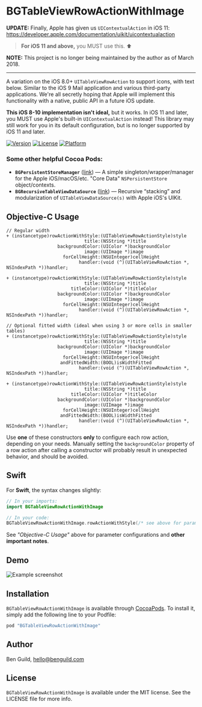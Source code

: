 # BGTableViewRowActionWithImage

**UPDATE:** Finally, Apple has given us `UIContextualAction` in iOS 11: https://developer.apple.com/documentation/uikit/uicontextualaction

> **For iOS 11 and above,** you MUST use this. ⬆️

**NOTE:** This project is no longer being maintained by the author as of March 2018.

--------

A variation on the iOS 8.0+ `UITableViewRowAction` to support icons, with text below. Similar to the iOS 9 Mail application and various third-party applications. We're all secretly hoping that Apple will implement this functionality with a native, public API in a future iOS update.

**This iOS 8-10 implementation isn't ideal,** but it works. In iOS 11 and later, you MUST use Apple's built-in `UIContextualAction` instead! This library may still work for you in its default configuration, but is no longer supported by iOS 11 and later.

[![Version](https://img.shields.io/cocoapods/v/BGTableViewRowActionWithImage.svg?style=flat)](http://cocoapods.org/pods/BGTableViewRowActionWithImage)
[![License](https://img.shields.io/cocoapods/l/BGTableViewRowActionWithImage.svg?style=flat)](http://cocoapods.org/pods/BGTableViewRowActionWithImage)
[![Platform](https://img.shields.io/cocoapods/p/BGTableViewRowActionWithImage.svg?style=flat)](http://cocoapods.org/pods/BGTableViewRowActionWithImage)

### Some other helpful Cocoa Pods:
- **`BGPersistentStoreManager`** ([link](https://github.com/benguild/BGPersistentStoreManager)) — A simple singleton/wrapper/manager for the Apple iOS/macOS/etc. "Core Data" `NSPersistentStore` object/contexts.
- **`BGRecursiveTableViewDataSource`** ([link](https://github.com/benguild/BGRecursiveTableViewDataSource)) — Recursive “stacking” and modularization of `UITableViewDataSource(s)` with Apple iOS's UIKit.

## Objective-C Usage

```objc
// Regular width
+ (instancetype)rowActionWithStyle:(UITableViewRowActionStyle)style
                             title:(NSString *)title
                   backgroundColor:(UIColor *)backgroundColor
                             image:(UIImage *)image
                     forCellHeight:(NSUInteger)cellHeight
                           handler:(void (^)(UITableViewRowAction *, NSIndexPath *))handler;

+ (instancetype)rowActionWithStyle:(UITableViewRowActionStyle)style
                             title:(NSString *)title
                        titleColor:(UIColor *)titleColor
                   backgroundColor:(UIColor *)backgroundColor
                             image:(UIImage *)image
                     forCellHeight:(NSUInteger)cellHeight
                           handler:(void (^)(UITableViewRowAction *, NSIndexPath *))handler;

// Optional fitted width (ideal when using 3 or more cells in smaller tables)
+ (instancetype)rowActionWithStyle:(UITableViewRowActionStyle)style
                             title:(NSString *)title
                   backgroundColor:(UIColor *)backgroundColor
                             image:(UIImage *)image
                     forCellHeight:(NSUInteger)cellHeight
                    andFittedWidth:(BOOL)isWidthFitted
                           handler:(void (^)(UITableViewRowAction *, NSIndexPath *))handler;

+ (instancetype)rowActionWithStyle:(UITableViewRowActionStyle)style
                             title:(NSString *)title
                        titleColor:(UIColor *)titleColor
                   backgroundColor:(UIColor *)backgroundColor
                             image:(UIImage *)image
                     forCellHeight:(NSUInteger)cellHeight
                    andFittedWidth:(BOOL)isWidthFitted
                           handler:(void (^)(UITableViewRowAction *, NSIndexPath *))handler;
```

Use **one** of these constructors **only** to configure each row action, depending on your needs. Manually setting the `backgroundColor` property of a row action after calling a constructor will probably result in unexpected behavior, and should be avoided.

## Swift

For **Swift**, the syntax changes slightly:

```swift
// In your imports:
import BGTableViewRowActionWithImage

// In your code:
BGTableViewRowActionWithImage.rowActionWithStyle(/* see above for parameters... */)
```

See *"Objective-C Usage"* above for parameter configurations and **other important notes**.

## Demo

![Example screenshot](https://raw.github.com/benguild/BGTableViewRowActionWithImage/master/demo.jpg "Example screenshot")

## Installation

`BGTableViewRowActionWithImage` is available through [CocoaPods](http://cocoapods.org). To install
it, simply add the following line to your Podfile:

```ruby
pod "BGTableViewRowActionWithImage"
```

## Author

Ben Guild, hello@benguild.com

## License

`BGTableViewRowActionWithImage` is available under the MIT license. See the LICENSE file for more info.
